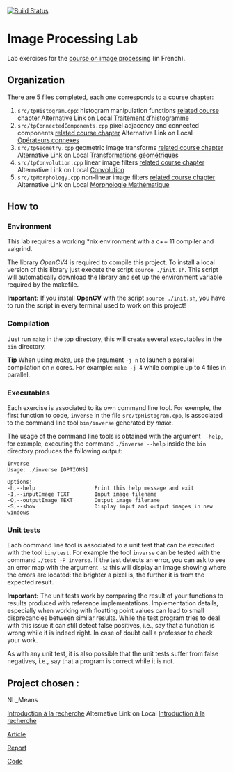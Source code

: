 [![Build Status](https://perretb.visualstudio.com/AzurePipelines/_apis/build/status%2FPerretB.ImageProcessingLab?branchName=main)](https://perretb.visualstudio.com/AzurePipelines/_build/latest?definitionId=1&branchName=main)

# Image Processing Lab

Lab exercises for the  [course on image processing](https://perso.esiee.fr/~perretb/I5FM/TAI/) (in French).



## Organization

There are 5 files completed, each one corresponds to a course chapter:

1. ``src/tpHistogram.cpp``: histogram manipulation functions [related course chapter](https://perso.esiee.fr/~perretb/I5FM/TAI/histogramme/index.html) Alternative Link on Local [Traitement d’histogramme](https://github.com/michel-ch/image-processing/blob/main/site/Traitement%20d%E2%80%99histogramme%20%E2%80%94%20Documentation%20Traitement%20et%20analyse%20d'images%201.html)
2. ``src/tpConnectedComponents.cpp`` pixel adjacency and connected components [related course chapter](https://perso.esiee.fr/~perretb/I5FM/TAI/connexity/index.html) Alternative Link on Local [Opérateurs connexes](https://github.com/michel-ch/image-processing/blob/main/site/Op%C3%A9rateurs%20connexes%20%E2%80%94%20Documentation%20Traitement%20et%20analyse%20d'images%201.html)
3. ``src/tpGeometry.cpp`` geometric image transforms [related course chapter](https://perso.esiee.fr/~perretb/I5FM/TAI/geometry/index.html) Alternative Link on Local [Transformations géométriques](https://github.com/michel-ch/image-processing/blob/main/site/Transformations%20g%C3%A9om%C3%A9triques%20%E2%80%94%20Documentation%20Traitement%20et%20analyse%20d'images%201.html)
4. ``src/tpConvolution.cpp`` linear image filters [related course chapter](https://perso.esiee.fr/~perretb/I5FM/TAI/convolution/index.html) Alternative Link on Local [Convolution](https://github.com/michel-ch/image-processing/blob/main/site/Convolution%20%E2%80%94%20Documentation%20Traitement%20et%20analyse%20d'images%201.html)
5. ``src/tpMorphology.cpp`` non-linear image filters [related course chapter](https://perso.esiee.fr/~perretb/I5FM/TAI/morpho/index.html) Alternative Link on Local [Morphologie Mathématique](https://github.com/michel-ch/image-processing/blob/main/site/Morphologie%20Math%C3%A9matique%20%E2%80%94%20Documentation%20Traitement%20et%20analyse%20d'images%201.html)

## How to


### Environment

This lab requires a working *nix environment with a c++ 11 compiler and valgrind.

The library *OpenCV4* is required to compile this project. To install a local version of this library just execute the script ``source ./init.sh``. This script will automatically download the library and set up the environment variable required by the makefile.  

**Important:** If you install **OpenCV** with the script ``source ./init.sh``, you have to run the script in every terminal used to work on this project!

### Compilation

Just run ``make`` in the top directory, this will create several executables in the ``bin`` directory. 

**Tip** When using *make*, use the argument ``-j n`` to launch a parallel compilation on ``n`` cores. For example: ``make -j 4`` while compile up to 4 files in parallel. 

### Executables

Each exercise is associated to its own command line tool. For exemple, the first function to code, ``inverse`` in the file ``src/tpHistogram.cpp``, is associated to the command line tool ``bin/inverse`` generated by *make*.

The usage of the command line tools is obtained with the argument ``--help``, for example, executing the command ``./inverse --help`` inside the ``bin`` directory produces the following output:

    Inverse
    Usage: ./inverse [OPTIONS]

    Options:
    -h,--help                   Print this help message and exit
    -I,--inputImage TEXT        Input image filename
    -O,--outputImage TEXT       Output image filename
    -S,--show                   Display input and output images in new windows

### Unit tests

Each command line tool is associated to a unit test that can be executed with the tool ``bin/test``. For example the tool ``inverse`` can be tested with the command ``./test -P inverse``. If the test detects an error, you can ask to see an error map with the argument ``-S``: this will display an image showing where the errors are located: the brighter a pixel is, the further it is from the expected result. 

**Important:** The unit tests work by comparing the result of your functions to results produced with reference implementations. Implementation details, especially when working with floatting point values can lead to small disprecancies between similar results. While the test program tries to deal with this issue it can still detect false positives, i.e., say that a function is wrong while it is indeed right. In case of doubt call a professor to check your work.

As with any unit test, it is also possible that the unit tests suffer from false negatives, i.e., say that a program is correct while it is not.


## Project chosen :
NL_Means

[Introduction à la recherche](https://perso.esiee.fr/~perretb/I5FM/TAI/recherche/index.html) Alternative Link on Local [Introduction à la recherche](https://github.com/michel-ch/image-processing/blob/main/site/Introduction%20%C3%A0%20la%20recherche%20%E2%80%94%20Documentation%20Traitement%20et%20analyse%20d'images%201.html)

[Article](https://github.com/michel-ch/traitement-images/blob/main/image/NL_Means.pdf)

[Report](https://github.com/michel-ch/traitement-images/blob/main/image/Compte%20rendu%20NL%20Mean%20CHEN%20Michel.pdf)

[Code](https://github.com/michel-ch/traitement-images/tree/main/image/nlmeansC)

